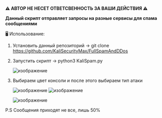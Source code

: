 <b>⚠️ АВТОР НЕ НЕСЕТ ОТВЕТСВЕННОСТЬ ЗА ВАШИ ДЕЙСТВИЯ ⚠️

Данный скрипт отправляет запросы на разные сервисы для спама сообщениями</b>

🖥 Использование:
1. Установить данный репозиторий -> git clone https://github.com/KaliSecurityMax/FullSpamAndDDos
2. Запустить скрипт -> python3 KaliSpam.py

   ![изображение](https://user-images.githubusercontent.com/70202505/135389070-8f4d242b-01ca-44b7-b2f1-c93e42a1dd38.png)
   
3. Выбираем цвет консоли и после этого выбираем тип атаки

   ![изображение](https://user-images.githubusercontent.com/70202505/135389267-8170b542-b414-40c6-94be-3036a072cc08.png)
   ![изображение](https://user-images.githubusercontent.com/70202505/135389451-866ec3a5-40b3-4752-9240-1bcb5b86dde3.png)
   
   ![изображение](https://user-images.githubusercontent.com/70202505/135389573-dd45e58f-c080-4748-b6eb-2f67ffddcbc3.png)
   
P.S Сообщения приходят не все, лишь 50%
